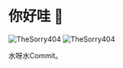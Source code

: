 # 你好哇 👋
<p><img align="left" src="https://github-readme-stats.vercel.app/api/top-langs?username=TheSorry404&show_icons=true&locale=en&layout=compact" alt="TheSorry404" /></p>
<p><img align="center" src="https://github-readme-streak-stats.herokuapp.com/?user=TheSorry404&" alt="TheSorry404" /></p>
水呀水Commit。




<!--
**TheSorry404/TheSorry404** is a ✨ _special_ ✨ repository because its `README.md` (this file) appears on your GitHub profile.
[![WakaTime stats](https://github-readme-stats.vercel.app/api/wakatime?username=TheSorry404)](https://github.com/anuraghazra/github-readme-stats)
Here are some ideas to get you started:

- 🔭 I’m currently working on ...
- 🌱 I’m currently learning ...
- 👯 I’m looking to collaborate on ...
- 🤔 I’m looking for help with ...
- 💬 Ask me about ...
- 📫 How to reach me: ...
- 😄 Pronouns: ...
- ⚡ Fun fact: ...
-->
